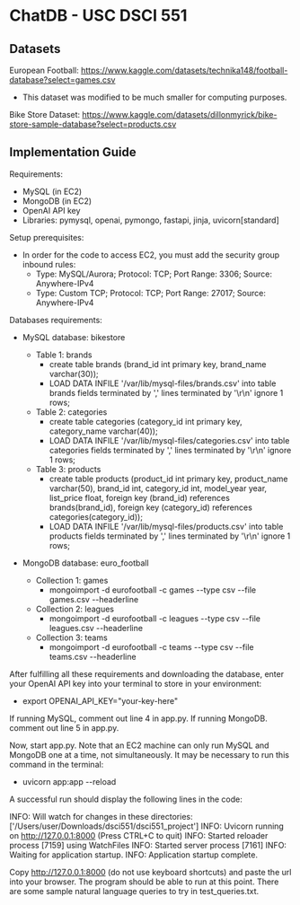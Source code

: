 # ChatDB - USC DSCI 551

## Datasets

European Football: https://www.kaggle.com/datasets/technika148/football-database?select=games.csv
* This dataset was modified to be much smaller for computing purposes.

Bike Store Dataset: https://www.kaggle.com/datasets/dillonmyrick/bike-store-sample-database?select=products.csv

## Implementation Guide

Requirements:
* MySQL (in EC2)
* MongoDB (in EC2)
* OpenAI API key
* Libraries: pymysql, openai, pymongo, fastapi, jinja, uvicorn[standard]

Setup prerequisites:
* In order for the code to access EC2, you must add the security group inbound rules:
    * Type: MySQL/Aurora; Protocol: TCP; Port Range: 3306; Source: Anywhere-IPv4
    * Type: Custom TCP; Protocol: TCP; Port Range: 27017; Source: Anywhere-IPv4

Databases requirements:
* MySQL database: bikestore
    * Table 1: brands
        * create table brands (brand_id int primary key, brand_name varchar(30));
        * LOAD DATA INFILE '/var/lib/mysql-files/brands.csv' into table brands fields terminated by ',' lines terminated by '\r\n' ignore 1 rows;
    * Table 2: categories
        * create table categories (category_id int primary key, category_name varchar(40));
        * LOAD DATA INFILE '/var/lib/mysql-files/categories.csv' into table categories fields terminated by ',' lines terminated by '\r\n' ignore 1 rows;
    * Table 3: products
        * create table products (product_id int primary key, product_name varchar(50), brand_id int, category_id int, model_year year, list_price float, foreign key (brand_id) references brands(brand_id), foreign key (category_id) references categories(category_id));
        * LOAD DATA INFILE '/var/lib/mysql-files/products.csv' into table products fields terminated by ',' lines terminated by '\r\n' ignore 1 rows;

* MongoDB database: euro_football
    * Collection 1: games
        * mongoimport -d eurofootball -c games --type csv --file games.csv --headerline
    * Collection 2: leagues
        * mongoimport -d eurofootball -c leagues --type csv --file leagues.csv --headerline
    * Collection 3: teams
        * mongoimport -d eurofootball -c teams --type csv --file teams.csv --headerline

After fulfilling all these requirements and downloading the database, enter your OpenAI API key into your terminal to store in your environment:
* export OPENAI_API_KEY="your-key-here"

If running MySQL, comment out line 4 in app.py. If running MongoDB. comment out line 5 in app.py.

Now, start app.py. Note that an EC2 machine can only run MySQL and MongoDB one at a time, not simultaneously. It may be necessary to run this command in the terminal:
* uvicorn app:app --reload

A successful run should display the following lines in the code:

INFO:     Will watch for changes in these directories: ['/Users/user/Downloads/dsci551/dsci551_project']
INFO:     Uvicorn running on http://127.0.0.1:8000 (Press CTRL+C to quit)
INFO:     Started reloader process [7159] using WatchFiles
INFO:     Started server process [7161]
INFO:     Waiting for application startup.
INFO:     Application startup complete.

Copy http://127.0.0.1:8000 (do not use keyboard shortcuts) and paste the url into your browser. The program should be able to run at this point. There are some sample natural language queries to try in test_queries.txt.